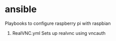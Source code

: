 # ansible

Playbooks to configure raspberry pi with raspbian

1. RealVNC.yml
Sets up realvnc using vncauth
